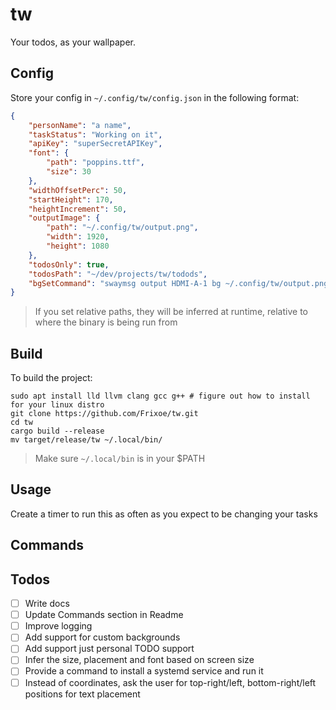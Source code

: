 # tw
Your todos, as your wallpaper.

## Config
Store your config in `~/.config/tw/config.json` in the following format:
```json
{
    "personName": "a name",
    "taskStatus": "Working on it",
    "apiKey": "superSecretAPIKey",
    "font": {
        "path": "poppins.ttf",
        "size": 30
    },
    "widthOffsetPerc": 50,
    "startHeight": 170,
    "heightIncrement": 50,
    "outputImage": {
        "path": "~/.config/tw/output.png",
        "width": 1920,
        "height": 1080
    },
    "todosOnly": true,
    "todosPath": "~/dev/projects/tw/todods",
    "bgSetCommand": "swaymsg output HDMI-A-1 bg ~/.config/tw/output.png fill"
}
```
> If you set relative paths, they will be inferred at runtime, relative to where the binary is being run from

## Build
To build the project:
```
sudo apt install lld llvm clang gcc g++ # figure out how to install for your linux distro
git clone https://github.com/Frixoe/tw.git
cd tw
cargo build --release 
mv target/release/tw ~/.local/bin/
```
> Make sure `~/.local/bin` is in your $PATH

## Usage
Create a timer to run this as often as you expect to be changing your tasks

## Commands

## Todos
- [ ] Write docs
- [ ] Update Commands section in Readme
- [ ] Improve logging
- [ ] Add support for custom backgrounds
- [ ] Add support just personal TODO support
- [ ] Infer the size, placement and font based on screen size
- [ ] Provide a command to install a systemd service and run it
- [ ] Instead of coordinates, ask the user for top-right/left, bottom-right/left positions for text placement
